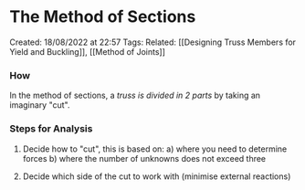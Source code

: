 # The Method of Sections
Created: 18/08/2022 at 22:57
Tags: 
Related: [[Designing Truss Members for Yield and Buckling]], [[Method of Joints]]

### How
In the method of sections, a *truss is divided in 2 parts* by taking an imaginary "cut".

### Steps for Analysis
1. Decide how to "cut", this is based on:
a) where you need to determine forces
b) where the number of unknowns does not exceed three

2. Decide which side of the cut to work with (minimise external reactions)
